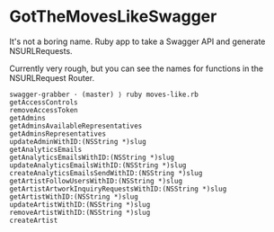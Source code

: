 GotTheMovesLikeSwagger
======================

It's not a boring name. Ruby app to take a Swagger API and generate NSURLRequests.

Currently very rough, but you can see the names for functions in the NSURLRequest Router. 

```
swagger-grabber · (master) ⟩ ruby moves-like.rb
getAccessControls
removeAccessToken
getAdmins
getAdminsAvailableRepresentatives
getAdminsRepresentatives
updateAdminWithID:(NSString *)slug
getAnalyticsEmails
getAnalyticsEmailsWithID:(NSString *)slug
updateAnalyticsEmailsWithID:(NSString *)slug
createAnalyticsEmailsSendWithID:(NSString *)slug
getArtistFollowUsersWithID:(NSString *)slug
getArtistArtworkInquiryRequestsWithID:(NSString *)slug
getArtistWithID:(NSString *)slug
updateArtistWithID:(NSString *)slug
removeArtistWithID:(NSString *)slug
createArtist
```